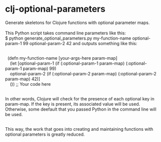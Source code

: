 # clj-optional-parameters
Generate skeletons for Clojure functions with optional parameter maps.
<br>
<br>This Python script takes command line parameters like this:
<br>  $ python generate_optional_parameters.py my-function-name optional-param-1 99 optional-param-2 42 and outputs something like this:

<br>&nbsp;&nbsp;(defn my-function-name [your-args-here param-map]
<br>&nbsp;&nbsp;&nbsp;&nbsp;(let [optional-param-1 (if (:optional-param-1 param-map) (:optional-param-1 param-map) 99)
<br>&nbsp;&nbsp;&nbsp;&nbsp;optional-param-2 (if (:optional-param-2 param-map) (:optional-param-2 param-map) 42)]
<br>&nbsp;&nbsp;&nbsp;&nbsp;()) ;; Your code here

<br>In other words, Clojure will check for the presence of each optional key in param-map. If the key is present, 
its associated value will be used. Otherwise, some deefault that you passed Python in the command line will be used.

<br>This way, the work that goes into creating and maintaining functions with optional parameters is greatly reduced.
